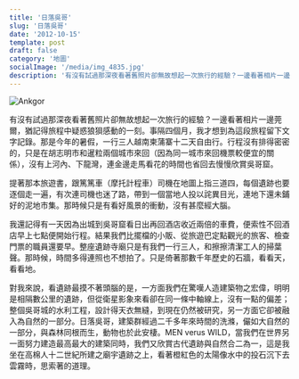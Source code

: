 ```yaml
---
title: '日落吳哥'
slug: '日落吳哥'
date: '2012-10-15'
template: post
draft: false
category: '地圖'
socialImage: '/media/img_4835.jpg'
description: '有沒有試過那深夜看著舊照片卻無故想起一次旅行的經驗？一邊看著相片一邊莞爾，猶記得旅程中疑惑狼狽感動的一刻。事隔四個月，我才想到為這段旅程留下文字記錄。那是今年的暑假，一行三人越南柬蒲寨十二天自由行。行程沒有排得密密的，只是在胡志明市和暹粒兩個城市來回（因為同一城市來回機票較便宜的關係），沒有上河內、下龍灣，連金邊走馬看花的時間也省回去慢慢欣賞吳哥窟。'
---
```


![Ankgor](/media/img_4835.jpg)

有沒有試過那深夜看著舊照片卻無故想起一次旅行的經驗？一邊看著相片一邊莞爾，猶記得旅程中疑惑狼狽感動的一刻。事隔四個月，我才想到為這段旅程留下文字記錄。那是今年的暑假，一行三人越南柬蒲寨十二天自由行。行程沒有排得密密的，只是在胡志明市和暹粒兩個城市來回（因為同一城市來回機票較便宜的關係），沒有上河內、下龍灣，連金邊走馬看花的時間也省回去慢慢欣賞吳哥窟。

提著那本旅遊書，跟篤篤車（摩托計程車）司機在地圖上指三道四，每個遺跡也要逐個走一遍，有次連司機也迷了路，帶到一個當地人投以詫異目光，連地下還未鋪好的泥地市集。那時候只是有看好風景的衝動，沒有甚麼經大腦。

我還記得有一天因為出城到吳哥窟看日出再回酒店收近兩倍的車費，便索性不回酒店早上七點便開始行程。結果我們比擺檔的小販、從旅遊巴定點觀光的旅客、檢查門票的職員還要早。整座遺跡寺廟只是有我們一行三人，和擦擦清潔工人的掃葉聲。那時候，時間多得連照也不想拍了。只是倚著那數千年歷史的石牆，看看天，看看地。

對我來說，看遺跡最摸不著頭腦的是，一方面我們在驚嘆人造建築物之宏偉，明明是相隔數公里的遺跡，但從衛星影象來看卻在同一條中軸線上，沒有一點的偏差；整個吳哥城的水利工程，設計得天衣無縫，到現在仍然被研究，另一方面它卻被融入為自然的一部分。日落吳哥，建築群經過二千多年來時間的洗滌，儼如大自然的一部分，與森林同根而生，動物也於此安棲。MEN verus WILD，當我們在世界另一面努力建造最高最大的建築同時，我們又欣賞古代遺跡與自然合二為一，這是我坐在高棉人十二世紀所建之廟宇遺跡之上，看著橙紅色的太陽像水中的投石沉下去雲霧時，思索著的道理。
